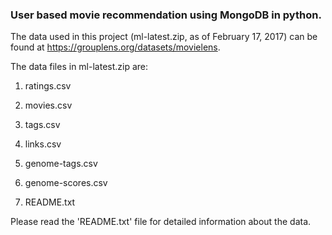 ### User based movie recommendation using MongoDB in python.
The data used in this project (ml-latest.zip, as of February 17, 2017) can be found at https://grouplens.org/datasets/movielens.

The data files in ml-latest.zip are:

1) ratings.csv

2) movies.csv

3) tags.csv

4) links.csv

5) genome-tags.csv

6) genome-scores.csv

7) README.txt

Please read the 'README.txt' file for detailed information about the data.
